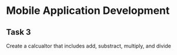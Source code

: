 # Mobile Application Development

## Task 3

Create a calcualtor that includes add, substract, multiply, and divide
